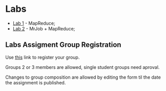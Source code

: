 # Labs

* [Lab 1](lab1) - MapReduce;
* [Lab 2](lab2) - MrJob + MapReduce;


## Labs Assigment Group Registration

Use [this](https://forms.gle/fWrM87vFaJYRz7zc9) link to register your group.

Groups 2 or 3 members are allowed, single student groups need aproval.

Changes to group composition are allowed by editing the form til the date the assignment is
published.
